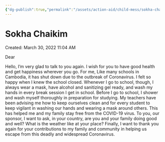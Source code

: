 ```yaml
---
{"dg-publish":true,"permalink":"/assets/action-aid/child-mess/sokha-chai/"}
---
```


# Sokha Chaikim

Created: March 30, 2022 11:04 AM

Dear

Hello, I’m very glad to talk to you again. I wish for you to have good health and get happiness wherever you go. For me, Like many schools in Cambodia, it has shut down due to the outbreak of Coronavirus.  I felt so happy when I knew the school closed. Whenever I go to school, though, I always wear a mask, have alcohol and sanitizing gel ready, and wash my hands in every break session I get in school. Before I go to school, I shower and wash myself thoroughly in preparation for studying. My teachers have been advising me how to keep ourselves clean and for every student to keep vigilant in washing our hands and wearing a mask around others. This has helped me and my family stay free from the COVID-19 virus. To you, our sponsor, I want to ask, in your country, are you and your family doing good and well? What is the weather like at your place? Finally, I want to thank you again for your contributions to my family and community in helping us escape from this deadly and widespread Coronavirus.